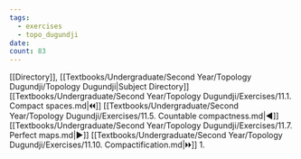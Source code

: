 ```yaml
---
tags:
  - exercises
  - topo_dugundji
date: 
count: 83
---
```

[[Directory]], [[Textbooks/Undergraduate/Second Year/Topology Dugundji/Topology Dugundji|Subject Directory]]
[[Textbooks/Undergraduate/Second Year/Topology Dugundji/Exercises/11.1. Compact spaces.md|🞀🞀]] [[Textbooks/Undergraduate/Second Year/Topology Dugundji/Exercises/11.5. Countable compactness.md|◀]] [[Textbooks/Undergraduate/Second Year/Topology Dugundji/Exercises/11.7. Perfect maps.md|▶]] [[Textbooks/Undergraduate/Second Year/Topology Dugundji/Exercises/11.10. Compactification.md|🞂🞂]]
1. 